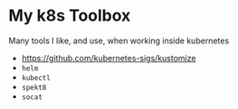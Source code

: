 # My k8s Toolbox

Many tools I like, and use, when working inside kubernetes

* https://github.com/kubernetes-sigs/kustomize
* `helm`
* `kubectl`
* `spekt8`
* `socat`
